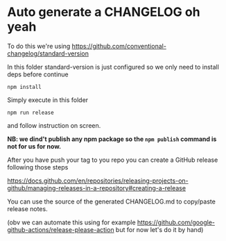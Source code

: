 # Auto generate a CHANGELOG oh yeah

To do this we're using https://github.com/conventional-changelog/standard-version

In this folder standard-version is just configured so we only need to install deps before continue

`npm install`

Simply execute in this folder

`npm run release`

and follow instruction on screen.

**NB: we dind't publish any npm package so the `npm publish` command is not for us for now.**

After you have push your tag to you repo you can create a GitHub release following those steps

https://docs.github.com/en/repositories/releasing-projects-on-github/managing-releases-in-a-repository#creating-a-release

You can use the source of the generated CHANGELOG.md to copy/paste release notes.

(obv we can automate this using for example https://github.com/google-github-actions/release-please-action but for now let's do it by hand)
